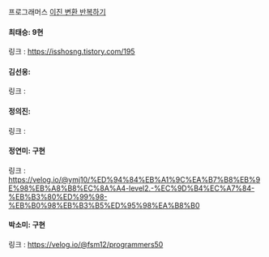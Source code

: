 프로그래머스 [이진 변환 반복하기](https://school.programmers.co.kr/learn/courses/30/lessons/70129)<br>

#### 최태승: 9현
링크 : https://isshosng.tistory.com/195

#### 김선웅: 
링크 : 

#### 정의진: 
링크 : 

#### 정연미: 구현
링크 : https://velog.io/@ymj10/%ED%94%84%EB%A1%9C%EA%B7%B8%EB%9E%98%EB%A8%B8%EC%8A%A4-level2.-%EC%9D%B4%EC%A7%84-%EB%B3%80%ED%99%98-%EB%B0%98%EB%B3%B5%ED%95%98%EA%B8%B0

#### 박소미: 구현
링크 : https://velog.io/@fsm12/programmers50
